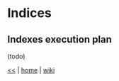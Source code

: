 # Indices 

## Indexes execution plan
(todo)

[<<](../SQL.md) 
| 
[home](https://github.com/illegitimis/Tutorial) 
| 
[wiki](https://github.com/illegitimis/Tutorial/wiki) 
